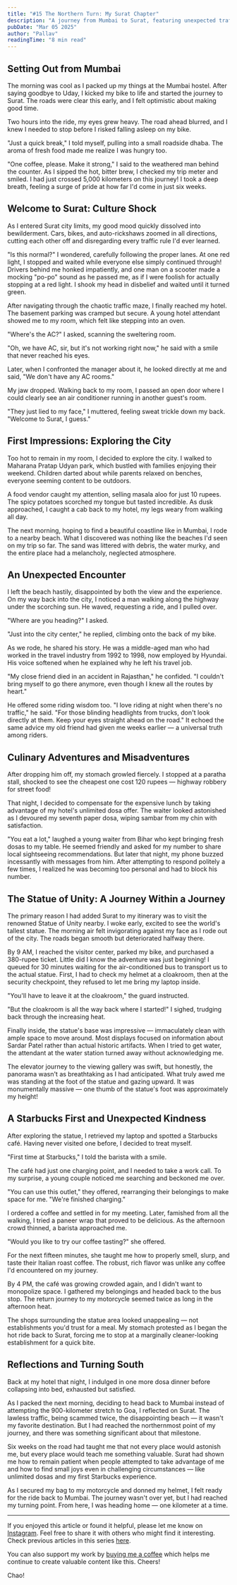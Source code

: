 ```yaml
---
title: "#15 The Northern Turn: My Surat Chapter"
description: "A journey from Mumbai to Surat, featuring unexpected traffic culture shocks, local encounters, and a quest to visit the world's tallest statue, while navigating through the city's unique challenges and experiences."
pubDate: "Mar 05 2025"
author: "Pallav"
readingTime: "8 min read"
---
```


## Setting Out from Mumbai

The morning was cool as I packed up my things at the Mumbai hostel. After saying goodbye to Uday, I kicked my bike to life and started the journey to Surat. The roads were clear this early, and I felt optimistic about making good time.

Two hours into the ride, my eyes grew heavy. The road ahead blurred, and I knew I needed to stop before I risked falling asleep on my bike.

"Just a quick break," I told myself, pulling into a small roadside dhaba. The aroma of fresh food made me realize I was hungry too.

"One coffee, please. Make it strong," I said to the weathered man behind the counter. As I sipped the hot, bitter brew, I checked my trip meter and smiled. I had just crossed 5,000 kilometers on this journey! I took a deep breath, feeling a surge of pride at how far I'd come in just six weeks.

## Welcome to Surat: Culture Shock

As I entered Surat city limits, my good mood quickly dissolved into bewilderment. Cars, bikes, and auto-rickshaws zoomed in all directions, cutting each other off and disregarding every traffic rule I'd ever learned.

"Is this normal?" I wondered, carefully following the proper lanes. At one red light, I stopped and waited while everyone else simply continued through! Drivers behind me honked impatiently, and one man on a scooter made a mocking "po-po" sound as he passed me, as if I were foolish for actually stopping at a red light. I shook my head in disbelief and waited until it turned green.

After navigating through the chaotic traffic maze, I finally reached my hotel. The basement parking was cramped but secure. A young hotel attendant showed me to my room, which felt like stepping into an oven.

"Where's the AC?" I asked, scanning the sweltering room.

"Oh, we have AC, sir, but it's not working right now," he said with a smile that never reached his eyes.

Later, when I confronted the manager about it, he looked directly at me and said, "We don't have any AC rooms."

My jaw dropped. Walking back to my room, I passed an open door where I could clearly see an air conditioner running in another guest's room.

"They just lied to my face," I muttered, feeling sweat trickle down my back. "Welcome to Surat, I guess."

## First Impressions: Exploring the City

Too hot to remain in my room, I decided to explore the city. I walked to Maharana Pratap Udyan park, which bustled with families enjoying their weekend. Children darted about while parents relaxed on benches, everyone seeming content to be outdoors.

A food vendor caught my attention, selling masala aloo for just 10 rupees. The spicy potatoes scorched my tongue but tasted incredible. As dusk approached, I caught a cab back to my hotel, my legs weary from walking all day.

The next morning, hoping to find a beautiful coastline like in Mumbai, I rode to a nearby beach. What I discovered was nothing like the beaches I'd seen on my trip so far. The sand was littered with debris, the water murky, and the entire place had a melancholy, neglected atmosphere.

## An Unexpected Encounter

I left the beach hastily, disappointed by both the view and the experience. On my way back into the city, I noticed a man walking along the highway under the scorching sun. He waved, requesting a ride, and I pulled over.

"Where are you heading?" I asked.

"Just into the city center," he replied, climbing onto the back of my bike.

As we rode, he shared his story. He was a middle-aged man who had worked in the travel industry from 1992 to 1998, now employed by Hyundai. His voice softened when he explained why he left his travel job.

"My close friend died in an accident in Rajasthan," he confided. "I couldn't bring myself to go there anymore, even though I knew all the routes by heart."

He offered some riding wisdom too. "I love riding at night when there's no traffic," he said. "For those blinding headlights from trucks, don't look directly at them. Keep your eyes straight ahead on the road." It echoed the same advice my old friend had given me weeks earlier — a universal truth among riders.

## Culinary Adventures and Misadventures

After dropping him off, my stomach growled fiercely. I stopped at a paratha stall, shocked to see the cheapest one cost 120 rupees — highway robbery for street food!

That night, I decided to compensate for the expensive lunch by taking advantage of my hotel's unlimited dosa offer. The waiter looked astonished as I devoured my seventh paper dosa, wiping sambar from my chin with satisfaction.

"You eat a lot," laughed a young waiter from Bihar who kept bringing fresh dosas to my table. He seemed friendly and asked for my number to share local sightseeing recommendations. But later that night, my phone buzzed incessantly with messages from him. After attempting to respond politely a few times, I realized he was becoming too personal and had to block his number.

## The Statue of Unity: A Journey Within a Journey

The primary reason I had added Surat to my itinerary was to visit the renowned Statue of Unity nearby. I woke early, excited to see the world's tallest statue. The morning air felt invigorating against my face as I rode out of the city. The roads began smooth but deteriorated halfway there.

By 9 AM, I reached the visitor center, parked my bike, and purchased a 380-rupee ticket. Little did I know the adventure was just beginning! I queued for 30 minutes waiting for the air-conditioned bus to transport us to the actual statue. First, I had to check my helmet at a cloakroom, then at the security checkpoint, they refused to let me bring my laptop inside.

"You'll have to leave it at the cloakroom," the guard instructed.

"But the cloakroom is all the way back where I started!" I sighed, trudging back through the increasing heat.

Finally inside, the statue's base was impressive — immaculately clean with ample space to move around. Most displays focused on information about Sardar Patel rather than actual historic artifacts. When I tried to get water, the attendant at the water station turned away without acknowledging me.

The elevator journey to the viewing gallery was swift, but honestly, the panorama wasn't as breathtaking as I had anticipated. What truly awed me was standing at the foot of the statue and gazing upward. It was monumentally massive — one thumb of the statue's foot was approximately my height!

## A Starbucks First and Unexpected Kindness

After exploring the statue, I retrieved my laptop and spotted a Starbucks café. Having never visited one before, I decided to treat myself.

"First time at Starbucks," I told the barista with a smile.

The café had just one charging point, and I needed to take a work call. To my surprise, a young couple noticed me searching and beckoned me over.

"You can use this outlet," they offered, rearranging their belongings to make space for me. "We're finished charging."

I ordered a coffee and settled in for my meeting. Later, famished from all the walking, I tried a paneer wrap that proved to be delicious. As the afternoon crowd thinned, a barista approached me.

"Would you like to try our coffee tasting?" she offered.

For the next fifteen minutes, she taught me how to properly smell, slurp, and taste their Italian roast coffee. The robust, rich flavor was unlike any coffee I'd encountered on my journey.

By 4 PM, the café was growing crowded again, and I didn't want to monopolize space. I gathered my belongings and headed back to the bus stop. The return journey to my motorcycle seemed twice as long in the afternoon heat.

The shops surrounding the statue area looked unappealing — not establishments you'd trust for a meal. My stomach protested as I began the hot ride back to Surat, forcing me to stop at a marginally cleaner-looking establishment for a quick bite.

## Reflections and Turning South

Back at my hotel that night, I indulged in one more dosa dinner before collapsing into bed, exhausted but satisfied.

As I packed the next morning, deciding to head back to Mumbai instead of attempting the 900-kilometer stretch to Goa, I reflected on Surat. The lawless traffic, being scammed twice, the disappointing beach — it wasn't my favorite destination. But I had reached the northernmost point of my journey, and there was something significant about that milestone.

Six weeks on the road had taught me that not every place would astonish me, but every place would teach me something valuable. Surat had shown me how to remain patient when people attempted to take advantage of me and how to find small joys even in challenging circumstances — like unlimited dosas and my first Starbucks experience.

As I secured my bag to my motorcycle and donned my helmet, I felt ready for the ride back to Mumbai. The journey wasn't over yet, but I had reached my turning point. From here, I was heading home — one kilometer at a time.

---

If you enjoyed this article or found it helpful, please let me know on [Instagram](https://www.instagram.com/pallav_jha26/). Feel free to share it with others who might find it interesting. Check previous articles in this series [here](/blog).

You can also support my work by [buying me a coffee](https://buymeacoffee.com/pallavjha) which helps me continue to create valuable content like this. Cheers!

Chao!